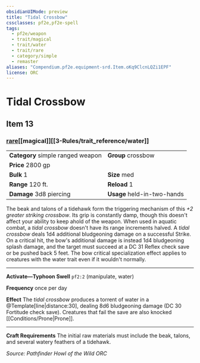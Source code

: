 ```yaml
---
obsidianUIMode: preview
title: "Tidal Crossbow"
cssclasses: pf2e,pf2e-spell
tags:
  - pf2e/weapon
  - trait/magical
  - trait/water
  - trait/rare
  - category/simple
  - remaster
aliases: "Compendium.pf2e.equipment-srd.Item.oKq9ClcnLQZi1EPF"
license: ORC
---
```

# Tidal Crossbow
## Item 13
### [rare](rare "Rare Rarity Trait")[[magical]][[3-Rules/trait_reference/water]]

|  |  |
| -- | -- |
| **Category** simple ranged weapon | **Group** crossbow |
| **Price** 2800 gp |  |
| **Bulk** 1 | **Size** med |
|**Range** 120 ft.| **Reload** 1|
| **Damage** 3d8 piercing  | **Usage** held-in-two-hands |



The beak and talons of a tidehawk form the triggering mechanism of this _+2 greater striking crossbow_. Its grip is constantly damp, though this doesn't affect your ability to keep ahold of the weapon. When used in aquatic combat, a _tidal crossbow_ doesn't have its range increments halved. A _tidal crossbow_ deals 1d4 additional bludgeoning damage on a successful Strike. On a critical hit, the bow's additional damage is instead 1d4 bludgeoning splash damage, and the target must succeed at a DC 31 Reflex check save or be pushed back 5 feet. The bow critical specialization effect applies to creatures with the water trait even if it wouldn't normally.

* * *

**Activate—Typhoon Swell** `pf2:2` (manipulate, water)

**Frequency** once per day

**Effect** The _tidal crossbow_ produces a torrent of water in a @Template\[line|distance:30\], dealing 8d6 bludgeoning damage (DC 30 Fortitude check save). Creatures that fail the save are also knocked [[Conditions/Prone|Prone]].

* * *

**Craft Requirements** The initial raw materials must include the beak, talons, and several watery feathers of a tidehawk.

*Source: Pathfinder Howl of the Wild*
*ORC*